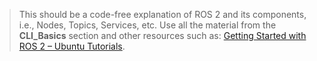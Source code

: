 > This should be a code-free explanation of ROS 2 and its components, i.e., Nodes, Topics, Services, etc.
> Use all the material from the **CLI\_Basics** section and other resources such as: [Getting Started with ROS 2 – Ubuntu Tutorials](https://ubuntu.com/tutorials/getting-started-with-ros-2).
